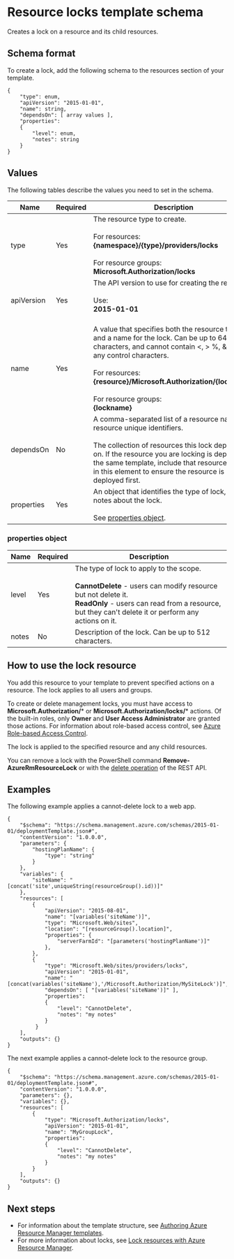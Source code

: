 <properties
   pageTitle="Resource Manager template for resource locks | Azure"
   description="Shows the Resource Manager schema for deploying resource locks through a template."
   services="azure-resource-manager"
   documentationCenter="na"
   authors="tfitzmac"
   manager="timlt"
   editor=""/>

<tags
   ms.service="azure-resource-manager"
   ms.devlang="na"
   ms.topic="article"
   ms.tgt_pltfrm="na"
   ms.workload="na"
   ms.date="10/03/2016"
   ms.author="tomfitz"/>

# Resource locks template schema

Creates a lock on a resource and its child resources.

## Schema format

To create a lock, add the following schema to the resources section of your template.
    
    {
        "type": enum,
        "apiVersion": "2015-01-01",
        "name": string,
        "dependsOn": [ array values ],
        "properties":
        {
            "level": enum,
            "notes": string
        }
    }



## Values

The following tables describe the values you need to set in the schema.

| Name | Required | Description |
| ---- | -------- | ----------- |
| type | Yes | The resource type to create.<br /><br />For resources:<br />**{namespace}/{type}/providers/locks**<br /><br/>For resource groups:<br />**Microsoft.Authorization/locks** |
| apiVersion | Yes | The API version to use for creating the resource.<br /><br />Use:<br />**2015-01-01**<br /><br /> |
| name | Yes | A value that specifies both the resource to lock and a name for the lock. Can be up to 64 characters, and cannot contain <, > %, &, ?, or any control characters.<br /><br />For resources:<br />**{resource}/Microsoft.Authorization/{lockname}**<br /><br />For resource groups:<br />**{lockname}** |
| dependsOn | No | A comma-separated list of a resource names or resource unique identifiers.<br /><br />The collection of resources this lock depends on. If the resource you are locking is deployed in the same template, include that resource name in this element to ensure the resource is deployed first. | 
| properties | Yes | An object that identifies the type of lock, and notes about the lock.<br /><br />See [properties object](#properties-object). |  

### properties object

| Name | Required | Description |
| ---- | -------- | ----------- |
| level   | Yes | The type of lock to apply to the scope.<br /><br />**CannotDelete** - users can modify resource but not delete it.<br />**ReadOnly** - users can read from a resource, but they can't delete it or perform any actions on it. |
| notes   | No | Description of the lock. Can be up to 512 characters. |


## How to use the lock resource

You add this resource to your template to prevent specified actions on a resource. The lock applies to all users and groups.

To create or delete management locks, you must have access to **Microsoft.Authorization/*** or **Microsoft.Authorization/locks/*** actions. Of the built-in roles, only **Owner** and **User Access Administrator** are 
granted those actions. For information about role-based access control, see [Azure Role-based Access Control](/documentation/articles/role-based-access-control-configure/).

The lock is applied to the specified resource and any child resources.

You can remove a lock with the PowerShell command **Remove-AzureRmResourceLock** or with the [delete operation](https://msdn.microsoft.com/zh-cn/library/azure/mt204562.aspx) of the REST API.

## Examples

The following example applies a cannot-delete lock to a web app.

    {
        "$schema": "https://schema.management.azure.com/schemas/2015-01-01/deploymentTemplate.json#",
        "contentVersion": "1.0.0.0",
        "parameters": {
            "hostingPlanName": {
      			"type": "string"
            }
        },
        "variables": {
            "siteName": "[concat('site',uniqueString(resourceGroup().id))]"
        },
        "resources": [
            {
                "apiVersion": "2015-08-01",
                "name": "[variables('siteName')]",
                "type": "Microsoft.Web/sites",
                "location": "[resourceGroup().location]",
                "properties": {
                    "serverFarmId": "[parameters('hostingPlanName')]"
                },
            },
            {
                "type": "Microsoft.Web/sites/providers/locks",
                "apiVersion": "2015-01-01",
                "name": "[concat(variables('siteName'),'/Microsoft.Authorization/MySiteLock')]",
                "dependsOn": [ "[variables('siteName')]" ],
                "properties":
                {
                    "level": "CannotDelete",
                    "notes": "my notes"
                }
             }
        ],
        "outputs": {}
    }

The next example applies a cannot-delete lock to the resource group.

    {
        "$schema": "https://schema.management.azure.com/schemas/2015-01-01/deploymentTemplate.json#",
        "contentVersion": "1.0.0.0",
        "parameters": {},
        "variables": {},
        "resources": [
            {
                "type": "Microsoft.Authorization/locks",
                "apiVersion": "2015-01-01",
                "name": "MyGroupLock",
                "properties":
                {
                    "level": "CannotDelete",
                    "notes": "my notes"
                }
            }
        ],
        "outputs": {}
    }

## Next steps

- For information about the template structure, see [Authoring Azure Resource Manager templates](/documentation/articles/resource-group-authoring-templates/).
- For more information about locks, see [Lock resources with Azure Resource Manager](/documentation/articles/resource-group-lock-resources/).

